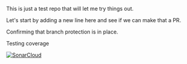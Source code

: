 This is just a test repo that will let me try things out.

Let's start by adding a new line here and see if we can make that a PR.

Confirming that branch protection is in place.

Testing coverage


[![SonarCloud](https://sonarcloud.io/images/project_badges/sonarcloud-white.svg)](https://sonarcloud.io/summary/new_code?id=John-Clifton-SonarSource_limited-prime-sieve)
